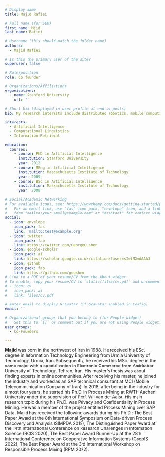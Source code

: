 ```yaml
---
# Display name
title: Majid Rafiei

# Full name (for SEO)
first_name: Mjid
last_name: Rafiei

# Username (this should match the folder name)
authors:
  - Majid Rafiei

# Is this the primary user of the site?
superuser: false

# Role/position
role: Co founder

# Organizations/Affiliations
organizations:
  - name: Stanford University
    url: ''

# Short bio (displayed in user profile at end of posts)
bio: My research interests include distributed robotics, mobile computing and programmable matter.

interests:
  - Artificial Intelligence
  - Computational Linguistics
  - Information Retrieval

education:
  courses:
    - course: PhD in Artificial Intelligence
      institution: Stanford University
      year: 2012
    - course: MEng in Artificial Intelligence
      institution: Massachusetts Institute of Technology
      year: 2009
    - course: BSc in Artificial Intelligence
      institution: Massachusetts Institute of Technology
      year: 2008

# Social/Academic Networking
# For available icons, see: https://wowchemy.com/docs/getting-started/page-builder/#icons
#   For an email link, use "fas" icon pack, "envelope" icon, and a link in the
#   form "mailto:your-email@example.com" or "#contact" for contact widget.
social:
  - icon: envelope
    icon_pack: fas
    link: 'mailto:test@example.org'
  - icon: twitter
    icon_pack: fab
    link: https://twitter.com/GeorgeCushen
  - icon: google-scholar
    icon_pack: ai
    link: https://scholar.google.co.uk/citations?user=sIwtMXoAAAAJ
  - icon: github
    icon_pack: fab
    link: https://github.com/gcushen
# Link to a PDF of your resume/CV from the About widget.
# To enable, copy your resume/CV to `static/files/cv.pdf` and uncomment the lines below.
# - icon: cv
#   icon_pack: ai
#   link: files/cv.pdf

# Enter email to display Gravatar (if Gravatar enabled in Config)
email: ''

# Organizational groups that you belong to (for People widget)
#   Set this to `[]` or comment out if you are not using People widget.
user_groups:
  - Co-Founders 
  
---
```

**Majid** was born in the northwest of Iran in 1988.  He received his BSc. degree in Information Technology Engineering from Urmia University of Technology, Urmia, Iran. Subsequently, he received his MSc. degree in the same major with a specialization in Electronic Commerce from Amirkabor University of Technology, Tehran, Iran. His master's thesis was about finding experts in online communities. After receiving his master, he joined the industry and worked as an SAP technical consultant at MCI (Mobile Telecommunication Company of Iran). In 2018, after being in the industry for almost four years, he started his Ph.D. in Process Mining at RWTH Aachen University under the supervision of Prof. Wil van der Aalst. His main research topic during his Ph.D. was Privacy and Confidentiality in Process Mining. He was a member of the project entitled Process Mining over SAP Data. Majid has received the following awards during his Ph.D.: The Best Paper Award at the 8th International Symposium on Data-driven Process Discovery and Analysis (SIMPDA 2018), The Distinguished Paper Award at the 14th International Conference on Research Challenges in Information Science (RCIS 2020), The Best Paper Award Runner-Up at the 28th International Conference on Cooperative Information Systems (CoopIS 2022), The Best Paper Award at the 3rd International Workshop on Responsible Process Mining (RPM 2022).
